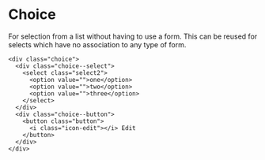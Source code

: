 # Choice

For selection from a list without having to use a form. This can be reused for selects which have no association to any type of form.

```
<div class="choice">
  <div class="choice--select">
    <select class="select2">
      <option value="">one</option>
      <option value="">two</option>
      <option value="">three</option>
    </select>
  </div>
  <div class="choice--button">
    <button class="button">
      <i class="icon-edit"></i> Edit
    </button>
  </div>
</div>
```
